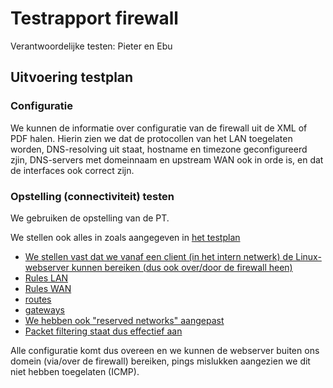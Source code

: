 # Testrapport firewall

Verantwoordelijke testen: Pieter en Ebu

## Uitvoering testplan

### Configuratie

We kunnen de informatie over configuratie van de firewall uit de XML of PDF halen. Hierin zien we dat de protocollen van het LAN toegelaten worden, DNS-resolving uit staat, hostname en timezone geconfigureerd zjin, DNS-servers met domeinnaam en upstream WAN ook in orde is, en dat de interfaces ook correct zijn.


### Opstelling (connectiviteit) testen

We gebruiken de opstelling van de PT.

We stellen ook alles in zoals aangegeven in [het testplan](https://github.com/HoGentTIN/p3ops-red/blob/master/Firewall/testen/Testplan.md)

- [We stellen vast dat we vanaf een client (in het intern netwerk) de Linux-webserver kunnen bereiken (dus ook over/door de firewall heen)](w13/webserver_linux.PNG)
- [Rules LAN](w13/RULES_LAN.pdf)
- [Rules WAN](w13/RULES_WAN.pdf)
- [routes](w13/routes.pdf)
- [gateways](w13/routes2.pdf)
- [We hebben ook "reserved networks" aangepast](w13/3.PNG)
- [Packet filtering staat dus effectief aan](w13/2.PNG)

Alle configuratie komt dus overeen en we kunnen de webserver buiten ons domein (via/over de firewall) bereiken, pings mislukken aangezien we dit niet hebben toegelaten (ICMP).
